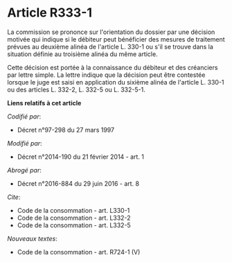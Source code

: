 # Article R333-1

La commission se prononce sur l'orientation du dossier par une décision motivée qui indique si le débiteur peut bénéficier
des mesures de traitement prévues au deuxième alinéa de l'article L. 330-1 ou s'il se trouve dans la situation définie au
troisième alinéa du même article. 

Cette décision est portée à la connaissance du débiteur et des créanciers par lettre simple. La lettre indique que la
décision peut être contestée lorsque le juge est saisi en application du sixième alinéa de l'article L. 330-1 ou des articles
L. 332-2, L. 332-5 ou L. 332-5-1.

**Liens relatifs à cet article**

_Codifié par_:

  - Décret n°97-298 du 27 mars 1997

_Modifié par_:

  - Décret n°2014-190 du 21 février 2014 - art. 1

_Abrogé par_:

  - Décret n°2016-884 du 29 juin 2016 - art. 8

_Cite_:

  - Code de la consommation - art. L330-1
  - Code de la consommation - art. L332-2
  - Code de la consommation - art. L332-5

_Nouveaux textes_:

  - Code de la consommation - art. R724-1 (V)
